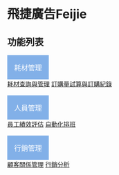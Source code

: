 
<h1>飛捷廣告Feijie</h1>
<html>
<head>
<title>下拉菜单</title>
<meta charset="utf-8">
<style>
.dropbtn {
    background-color: #82b0e8;
    color: white;
    padding: 16px;
    font-size: 16px;
    border: none;
    cursor: pointer;
}

.dropdown {
    position: relative;
    display: inline-block;
}

.dropdown-content {
    display: none;
    position: absolute;
    background-color: #f9f9f9;
    min-width: 160px;
    box-shadow: 0px 8px 16px 0px rgba(0,0,0,0.2);
}

.dropdown-content a {
    color: black;
    padding: 12px 16px;
    text-decoration: none;
    display: block;
}

.dropdown-content a:hover {background-color: #f1f1f1}

.dropdown:hover .dropdown-content {
    display: block;
}

.dropdown:hover .dropbtn {
    background-color: #82b0e8;
}
</style>
</head>
<body>

<h2>功能列表</h2>

<div class="dropdown">
  <button class="dropbtn">耗材管理</button>
  <div class="dropdown-content">
    <a href="http://">耗材查詢與管理</a>
    <a href="http://">訂購量試算與訂購紀錄</a>
  </div>
</div>
&nbsp;&nbsp;&nbsp;&nbsp;&nbsp;

<div class="dropdown">
  <button class="dropbtn">人員管理</button>
  <div class="dropdown-content">
    <a href="http://">員工績效評估</a>
    <a href="http://">自動化排班</a>
 </div>
     </div>
&nbsp;&nbsp;&nbsp;&nbsp;&nbsp;
    <div class="dropdown">
  <button class="dropbtn">行銷管理</button>
  <div class="dropdown-content">
    <a href="http://">顧客關係管理</a>
    <a href="http://">行銷分析</a>
  </div>
</div>
    
    
